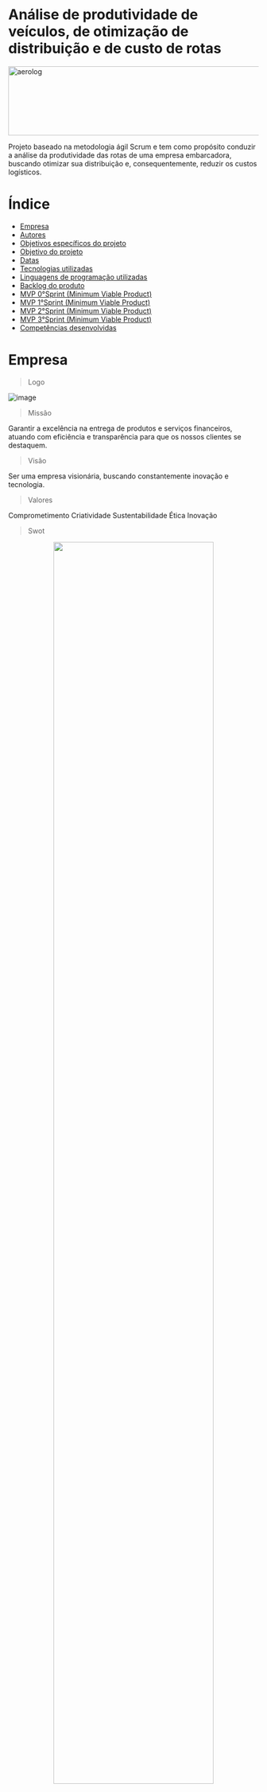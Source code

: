 # Análise de produtividade de veículos, de otimização de distribuição e de custo de rotas
 <div>
<img align="center" alt="aerolog" height="139" width="700" src="https://files.passeidireto.com/322070fa-3084-4183-b8d2-43625251dbc9/bg1.png">


Projeto baseado na metodologia ágil Scrum e tem como propósito conduzir a análise da produtividade das rotas de uma empresa embarcadora, buscando otimizar sua distribuição e, consequentemente, reduzir os custos logísticos.

# Índice
* [Empresa](#Empresa)
* [Autores](#autores)
* [Objetivos específicos do projeto](#objetivo-específicos-do-projeto)
* [Objetivo do projeto](#objetivos-do-projeto)
* [Datas](#datas)
* [Tecnologias utilizadas](#tecnologias-utilizadas)
* [Linguagens de programação utilizadas](#linguagens-de-programação-utilizadas)
* [Backlog do produto](#backlog-do-produto)
* [MVP 0°Sprint (Minimum Viable Product)](#mvp-1sprint-minimum-viable-product)
* [MVP 1°Sprint (Minimum Viable Product)](#mvp-2sprint-minimum-viable-product)
* [MVP 2°Sprint (Minimum Viable Product)](#mvp-3sprint-minimum-viable-product)
* [MVP 3°Sprint (Minimum Viable Product)](#mvp-4sprint-minimum-viable-product)
* [Competências desenvolvidas](#competências-desenvolvidas)

# Empresa
> Logo

![image](logo2.png)

> Missão

Garantir a excelência na entrega de produtos e serviços financeiros, atuando com eficiência e transparência para que os nossos clientes se destaquem.

> Visão

Ser uma empresa visionária, buscando constantemente inovação e tecnologia.

> Valores

Comprometimento
Criatividade
Sustentabilidade
Ética
Inovação

> Swot

<div id="top"></div>
<p align="center">
      <img src="./Circle Infographic Diagram SWOT Analysis.png" width="80%" height="80%">
<p align="center">  

> Organigrama
![image](equipe.jpeg)

# Autores

|    Função       |       Nome           |                                                                                                                                                          Contato                                                                                                                                                          |
|:---------------:|:-------------------:|:------------------------------------------------------------------------------------------------------------------------------------------------------------------------------------------------------------------------------------------------------------------------------------------------------------------------:|
| Product Owner   |   Edson Guimarães    |   [![Linkedin Badge](https://img.shields.io/badge/Linkedin-blue?style=flat-square&logo=Linkedin&logoColor=white)](https://www.linkedin.com/in/edson-guimar%C3%A3es-839140210?utm_source=share&utm_campaign=share_via&utm_content=profile&utm_medium=ios_app)    |
| Scrum Master    |   Cleo Fonseca      |   [![Linkedin Badge](https://img.shields.io/badge/Linkedin-blue?style=flat-square&logo=Linkedin&logoColor=white)](https://www.linkedin.com/in/cleo-fonseca-07991b287)     |
| Team Member     |    José Augusto     |   [![Linkedin Badge](https://img.shields.io/badge/Linkedin-blue?style=flat-square&logo=Linkedin&logoColor=white)](https://www.linkedin.com/in/jos%C3%A9-augusto-1814131a2/?utm_source=share&utm_campaign=share_via&utm_content=profile&utm_medium=android_app)  |
| Team Member     |    Patrícia Viana      |   [![Linkedin Badge](https://img.shields.io/badge/Linkedin-blue?style=flat-square&logo=Linkedin&logoColor=white)](https://www.linkedin.com/in/katia-patr%C3%ADcia-viana-171514244/?utm_source=share&utm_campaign=share_via&utm_content=profile&utm_medium=android_app)  |
| Team Member     |   Miriã Rodrigues    |   [![Linkedin Badge](https://img.shields.io/badge/Linkedin-blue?style=flat-square&logo=Linkedin&logoColor=white)](https://www.linkedin.com/in/miri%C3%A3-rodrigues-martins-chaves-9573b51a1?utm_source=share&utm_campaign=share_via&utm_content=profile&utm_medium=android_app) |
| Team Member     |    Yesenia Ruiz   |   [![Linkedin Badge](https://img.shields.io/badge/Linkedin-blue?style=flat-square&logo=Linkedin&logoColor=white)](https://www.linkedin.com/in/paulo-henrique-2b5039209?utm_source=share&utm_campaign=share_via&utm_content=profile&utm_medium=android_app) 

##

# Objetivo específicos do projeto

Em suma, este projeto visa oferecer percepções valiosas e soluções para melhorar a eficiência operacional e a rentabilidade da empresa parceira.

- Análise de Produtividade das rotas.
- Criação e modelagem de um banco de dados em SQL.
- Criação de um visualizador de indicadores em BI.
- Aplicação do método de transportes para otimização da distribuição.

# Objetivos do projeto

Este projeto, hospedado na plataforma GitHub, tem como objetivo facilitar o ambiente colaborativo, proporcionando suporte e facilidade na utilização desta plataforma, visando:

- Centralizar os trabalhos e projetos.
- Organizar e estruturar as informações.
- Versionar e controlar as alterações.
- Facilitar o compartilhamento e feedback.
- Desenvolver habilidades técnicas.

# Datas

Projeto pedagógico fundamentado na Metodologia API para ensino-aprendizado, com foco no desenvolvimento de competências e baseado nos pilares de aprendizado com problemas reais (RPBL), validação externa e mentalidade ágil. Utilizamos estratégias para compreender o problema, conceber uma solução viável durante o desenvolvimento e implementar o MVP, seguido pela sua operação (CDIO).

| Sprint             |    Data      |   Status      | Relatório                                                                                                 | Python                                                                                                       | Power BI                                                                                                     |
|:------------------:|:------------:|:-------------:|:---------------------------------------------------------------------------------------------------------:|:------------------------------------------------------------------------------------------------------------:|:------------------------------------------------------------------------------------------------------------:|
| Kick Off           | 03/09/2024   | Concluído     |                                                                                                           |                                               |                                                                                                              |
| 0                  | 24/09/2024   | Concluído    |                 |                                               |                                                                                                              |
| 1                  | 15/10/2024   |  Em andamento   |                |      [![Python Badge](https://img.shields.io/badge/Python-blue?style=flat-square&logo=Python&logoColor=white)](https://colab.research.google.com/github/yesk22/Projeto-API-III/blob/main/API_III_1.ipynb)                                     |                                     |
| 2                  | 05/11/2024   |  Por fazer |  |   |  |
| 3                  | 26/11/2024   | Por fazer      |                 |                                               |                                    |
| Feira de Soluções  | 12/12/2024   | Por fazer     |

# Tecnologias utilizadas

<img src="https://upload.wikimedia.org/wikipedia/commons/8/8a/Jira_Logo.svg" width="100" />
<img src="https://seeklogo.com/images/P/power-bi-icon-logo-E1B451ED39-seeklogo.com.png" width="100" />
<img src="https://upload.wikimedia.org/wikipedia/commons/8/8d/Microsoft_Excel_Logo_%282013-2019%29.svg" width="100" />
<img src="https://upload.wikimedia.org/wikipedia/commons/thumb/8/87/Sql_data_base_with_logo.png/320px-Sql_data_base_with_logo.png" width="100" />
<img src="https://upload.wikimedia.org/wikipedia/commons/7/76/Slack_Icon.png" width="100" />
                                                                     
## Linguagens de programação utilizadas
<img src="https://seeklogo.com/images/D/DAX-logo-6E87145B0D-seeklogo.com.png" width="100" />
<img src="https://cdn.iconscout.com/icon/free/png-512/free-python-3521655-2945099.png?f=webp&w=256" width="100" />
<img src="https://e7.pngegg.com/pngimages/963/116/png-clipart-markdown-logo-icons-logos-emojis-tech-companies.png" width="100" />

# Backlog do produto

## Sprint 0.
- [x] Estruturação do github 
- [x] Documentação github 
- [x] Estruturação do jira
- [x] Logotipo 
- [x] Missão, visão e valores
- [x] Análise SWOT 
- [x] Levantamento de dados 
- [x] Tratamento de dados 
- [x] Aprendizado 
- [x] Power bi 
- [x] Python
- [x] Github Defina o propósito do template
- [ ] Criação do vídeo
- [ ] Finalize e aprovação.

## Sprint 1.
- [ ] Estudar métodos de transporte 
- [ ] Mapeamento de rotas 
- [ ] Gerar planilha para visualização do cliente
- [ ] Fazer vídeo 
- [ ] Relatório
      
## Sprint 2.
- [x] Tratar os dados do cliente em Python
- [ ] Estruturar a relação de dados no Power BI 
- [ ] Entrega dos indicadores
- [ ] Power BI que mostra a produtividade mensal dos veículos
- [ ] Power BI com evolução dos custos por km de cada rota filtrando por fábrica 
- [ ] Power BI com evolução dos custos por unidade transportada de cada rota, filtrando por fábrica 
- [ ] Agregar os dados de produtividade para representar a atividade mensal de todos os veículos 
- [ ] Gráfico ou tabela que destaque as variações da atividade ao longo dos meses
- [ ] Estatística do Lead Time
- [ ] Vídeo 
- [ ] Relatório
      
## Sprint 3.
- [ ] Maximização dos lucros 
- [ ] Criação e modelagem de banco de dados do SQL
- [ ] Estrutura do banco de dados
- [ ] Integração da base de dados SQL E Power BI
- [ ] Rotas mais usadas (como será medido, mensal ou diário)
- [ ] Visão Geral das atividades de cada veículo
- [ ] Aplicação do Método de Transportes e Otimização em Python
- [ ] Documentação do código de Python
- [ ] Visualizações Gráficos dos resultados
- [ ] Vídeo 
- [ ] Relatório


# MVP 0°Sprint (Minimum Viable Product)

Nosso MVP da 0°Sprint é a geração a estrutura do que nos vamos fazer, criamos o jira e o github.

[**Link Vídeo MVP**](https://fatecspgov-my.sharepoint.com/:v:/r/personal/cleocirene_fonseca_fatec_sp_gov_br/Documents/Arquivos%20de%20Chat%20do%20Microsoft%20Teams/Projeto-API-III_README.md%20at%20main%20%C2%B7%20yesk22_Projeto-API-III%20-%20Google%20Chrome%202024-10-01%2011-32-11.mp4?csf=1&web=1&e=RYnynS)

[**Link Vídeo MVP**](https://fatecspgov-my.sharepoint.com/:v:/r/personal/cleocirene_fonseca_fatec_sp_gov_br/Documents/Arquivos%20de%20Chat%20do%20Microsoft%20Teams/API%203%20sem%20-%20Backlog%20-%20Jira%20-%20Google%20Chrome%202024-10-01%2011-43-05.mp4?csf=1&web=1&e=SXkT2x)
  
# Competências desenvolvidas

## Hard Skill (saber tecnológico)
<details>
<summary>Hard Skills desenvolvidas</summary>
  
| Tecnologia/Metodologia | Classificação |
| ---------------------- | ------------- |
| GitHub | ★ ★ ★ ★ ★ ★ ★ ☆ ☆ ☆ |
| Gestão de Projetos | ★ ★ ★ ★ ★ ★ ☆ ☆ ☆ ☆ |
| Scrum Master | ★ ★ ★ ★ ★ ★ ★ ☆ ☆ ☆ |
| Prodct Owner | ★ ★ ★ ★ ★ ★ ★ ☆ ☆ ☆ |
| Markdown | ★ ★ ★ ★ ★ ★ ★ ☆ ☆ ☆ |
| Git Projects | ★ ★ ★ ★ ★ ★ ★ ☆ ☆ ☆ |
 
</details>

## Soft Skill (saber comportamental)
<details>
<summary>Soft Skills desenvolvidas</summary>

| Habilidades          | Classificação            |
|----------------------|--------------------------|
| Adaptabilidade       | ☆ ☆ ☆ ☆ ☆ ☆ ☆ ☆ ☆ ☆ |
| Colaboração          | ☆ ☆ ☆ ☆ ☆ ☆ ☆ ☆ ☆ ☆ |
| Comunicação          | ☆ ☆ ☆ ☆ ☆ ☆ ☆ ☆ ☆ ☆ |
| Autonomia            | ☆ ☆ ☆ ☆ ☆ ☆ ☆ ☆ ☆ ☆ |
| Proatividade         | ☆ ☆ ☆ ☆ ☆ ☆ ☆ ☆ ☆ ☆ |
| Entrega de Resultados| ☆ ☆ ☆ ☆ ☆ ☆ ☆ ☆ ☆ ☆ |
